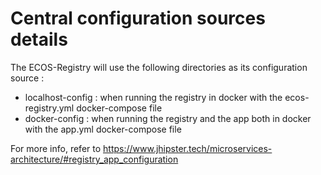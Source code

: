 # Central configuration sources details

The ECOS-Registry will use the following directories as its configuration source :

- localhost-config : when running the registry in docker with the ecos-registry.yml docker-compose file
- docker-config : when running the registry and the app both in docker with the app.yml docker-compose file

For more info, refer to https://www.jhipster.tech/microservices-architecture/#registry_app_configuration
